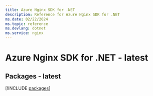 ```yaml
---
title: Azure Nginx SDK for .NET
description: Reference for Azure Nginx SDK for .NET
ms.date: 02/22/2024
ms.topic: reference
ms.devlang: dotnet
ms.service: nginx
---
```

# Azure Nginx SDK for .NET - latest
## Packages - latest
[!INCLUDE [packages](nginx-index.md)]